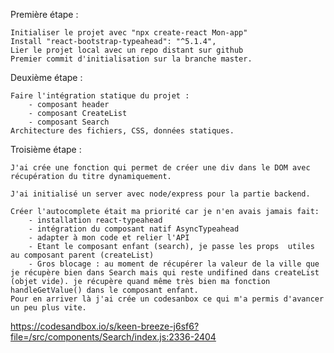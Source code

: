 Première étape : 

    Initialiser le projet avec "npx create-react Mon-app"
    Install "react-bootstrap-typeahead": "^5.1.4",
    Lier le projet local avec un repo distant sur github
    Premier commit d'initialisation sur la branche master.


Deuxième étape : 

    Faire l'intégration statique du projet : 
        - composant header
        - composant CreateList
        - composant Search
    Architecture des fichiers, CSS, données statiques.

Troisième étape : 

    J'ai crée une fonction qui permet de créer une div dans le DOM avec récupération du titre dynamiquement.

    J'ai initialisé un server avec node/express pour la partie backend.

    Créer l'autocomplete était ma priorité car je n'en avais jamais fait: 
        - installation react-typeahead
        - intégration du composant natif AsyncTypeahead
        - adapter à mon code et relier l'API 
        - Etant le composant enfant (search), je passe les props  utiles au composant parent (createList)
        - Gros blocage : au moment de récupérer la valeur de la ville que je récupère bien dans Search mais qui reste undifined dans createList (objet vide). je récupère quand même très bien ma fonction handleGetValue() dans le composant enfant.
    Pour en arriver là j'ai crée un codesanbox ce qui m'a permis d'avancer un peu plus vite.

https://codesandbox.io/s/keen-breeze-j6sf6?file=/src/components/Search/index.js:2336-2404

